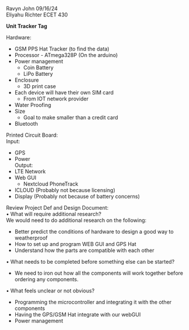 Ravyn John                                                              09/16/24  
Eliyahu Richter                                                         ECET 430

**Unit Tracker Tag**

Hardware:

* GSM PPS Hat Tracker (to find the data)  
* Processor \- ATmega328P (On the arduino)  
* Power management  
  * Coin Battery  
  * LiPo Battery  
* Enclosure  
  * 3D print case  
* Each device will have their own SIM card  
  * From IOT network provider  
* Water Proofing  
* Size  
  * Goal to make smaller than a credit card  
* Bluetooth

Printed Circuit Board:  
Input: 

* GPS  
* Power  
  Output:   
* LTE Network  
* Web GUI   
  * Nextcloud PhoneTrack   
* ICLOUD (Probably not because licensing)  
* Display (Probably not because of battery concerns)

Review Project Def and Design Document:  
• What will require additional research?  
We would need to do additional research on the following:

* Better predict the conditions of hardware to design a good way to weatherproof  
* How to set up and program WEB GUI and GPS Hat   
* Understand how the parts are compatible with each other


• What needs to be completed before something else can be started?

* We need to iron out how all the components will work together before ordering any components.

• What feels unclear or not obvious?

* Programming the microcontroller and integrating it with the other components  
* Having the GPS/GSM Hat integrate with our webGUI  
* Power management

